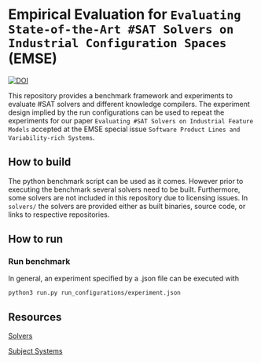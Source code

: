 # Empirical Evaluation for `Evaluating State-of-the-Art #SAT Solvers on Industrial Configuration Spaces` (EMSE)
[![DOI](https://zenodo.org/badge/342821849.svg)](https://zenodo.org/badge/latestdoi/342821849)



This repository provides a benchmark framework and experiments to evaluate #SAT solvers and different knowledge compilers. The experiment design implied by the run configurations can be used to repeat the experiments for our paper `Evaluating #SAT Solvers on Industrial Feature Models` accepted at the EMSE special issue `Software Product Lines and Variability-rich Systems`.


## How to build

The python benchmark script can be used as it comes.
However prior to executing the benchmark several solvers need to be built. Furthermore, some solvers are not included in this repository due to licensing issues. 
In `solvers/` the solvers are provided either as built binaries, source code, or links to respective repositories.

## How to run

### Run benchmark
In general, an experiment specified by a .json file can be executed with

```
python3 run.py run_configurations/experiment.json
```

## Resources

[Solvers](https://github.com/SoftVarE-Group/emse-evaluation-sharpsat/tree/master/solvers)

[Subject Systems](https://github.com/SoftVarE-Group/emse-evaluation-sharpsat/tree/master/cnf)

